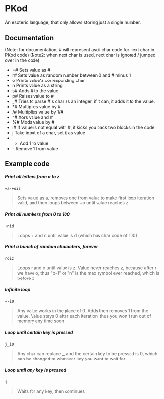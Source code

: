 # PKod
An esoteric language, that only allows storing just a single number.

## Documentation
(Note: for documentation, # will represent ascii char code for next char in PKod code)
(Note2: when next char is used, next char is ignored / jumped over in the code)

 - =# Sets value as #
 - r# Sets value as random number between 0 and # minus 1
 - o  Prints value's corresponding char
 - n  Prints value as a string
 - s# Adds # to the value
 - p# Raises value to #
 - \_# Tries to parse #'s char as an integer, if it can, it adds it to the value.
 - \*# Multiplies value by #
 - /# Multiplies value by 1/#
 - ^# Xors value and #
 - %# Mods value by #
 - i# If value is not equal with #, it kicks you back two blocks in the code
 - j  Take input of a char, set it as value
 - +  Add 1 to value
 - \- Remove 1 from value

## Example code
##### Print all letters from a to z

    =a-+oiz
    
> Sets value as a, removes one from value to make first loop iteration valid, and then loops between +o until value reaches z

##### Print all numbers from 0 to 100

    +nid

> Loops + and n until value is d (which has char code of 100)

##### Print a bunch of random characters, forever

    roiz
    
> Loops r and o until value is z. Value never reaches z, because after r we have o, thus "o-1" or "n" is the max symbol ever reached, which is before z

##### Infinite loop

    +-i0
    
> Any value works in the place of 0. Adds then removes 1 from the value. Value stays 0 after each iteration, thus you won't run out of memory any time soon

##### Loop until certain key is pressed

    j_i0

> Any char can replace \_, and the certain key to be pressed is 0, which can be changed to whatever key you want to wait for

##### Loop until any key is pressed

    j
    
> Waits for any key, then continues


